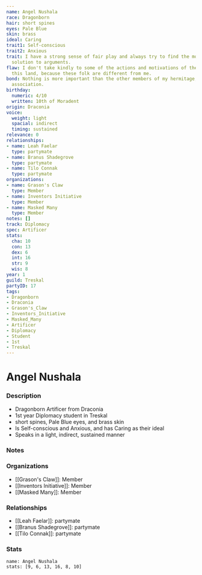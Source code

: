 ```yaml
---
name: Angel Nushala
race: Dragonborn
hair: short spines
eyes: Pale Blue
skin: brass
ideal: Caring
trait1: Self-conscious
trait2: Anxious
trait: I have a strong sense of fair play and always try to find the most equitable
  solution to arguments.
flaw: I don't take kindly to some of the actions and motivations of the people of
  this land, because these folk are different from me.
bond: Nothing is more important than the other members of my hermitage, order, or
  association.
birthday:
  numeric: 4/10
  written: 10th of Moradent
origin: Draconia
voice:
  weight: light
  spacial: indirect
  timing: sustained
relevance: 0
relationships:
- name: Leah Faelar
  type: partymate
- name: Branus Shadegrove
  type: partymate
- name: Tilo Connak
  type: partymate
organizations:
- name: Grason's Claw
  type: Member
- name: Inventors Initiative
  type: Member
- name: Masked Many
  type: Member
notes: []
track: Diplomacy
spec: Artificer
stats:
  cha: 10
  con: 13
  dex: 6
  int: 16
  str: 9
  wis: 8
year: 1
guild: Treskal
partyID: 17
tags:
- Dragonborn
- Draconia
- Grason's_Claw
- Inventors_Initiative
- Masked_Many
- Artificer
- Diplomacy
- Student
- 1st
- Treskal
---
```

# Angel Nushala
### Description
- Dragonborn Artificer from Draconia
- 1st year Diplomacy student in Treskal
- short spines, Pale Blue eyes, and brass skin
- Is Self-conscious and Anxious, and has Caring as their ideal
- Speaks in a light, indirect, sustained manner

### Notes

### Organizations
- [[Grason's Claw]]: Member
- [[Inventors Initiative]]: Member
- [[Masked Many]]: Member

### Relationships
- [[Leah Faelar]]: partymate
- [[Branus Shadegrove]]: partymate
- [[Tilo Connak]]: partymate

### Stats
```statblock
name: Angel Nushala
stats: [9, 6, 13, 16, 8, 10]
```